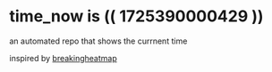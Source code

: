 # time_now is (( 1725390000429 ))

an automated repo that shows the currnent time

inspired by [breakingheatmap](https://github.com/breakingheatmap/breakingheatmap)